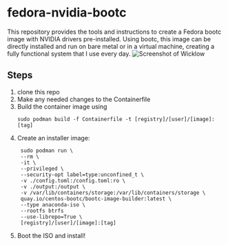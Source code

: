 # fedora-nvidia-bootc

This repository provides the tools and instructions to create a Fedora bootc image with NVIDIA drivers pre-installed. Using bootc, this image can be directly installed and run on bare metal or in a virtual machine, creating a fully functional system that I use every day.
![Screenshot of Wicklow](https://github.com/mrguitar/fedora-nvidia-bootc/blob/main/usr/share/backgrounds/wicklow.jpg)


## Steps
1. clone this repo
2. Make any needed changes to the Containerfile  
3. Build the container image using
   ```
   sudo podman build -f Containerfile -t [registry]/[user]/[image]:[tag]
   ```
4. Create an installer image:
   ```
    sudo podman run \
    --rm \
    -it \
    --privileged \
    --security-opt label=type:unconfined_t \
    -v ./config.toml:/config.toml:ro \
    -v ./output:/output \
    -v /var/lib/containers/storage:/var/lib/containers/storage \
    quay.io/centos-bootc/bootc-image-builder:latest \
    --type anaconda-iso \
    --rootfs btrfs
	--use-librepo=True \
    [registry]/[user]/[image]:[tag]
    ```
5. Boot the ISO and install!
